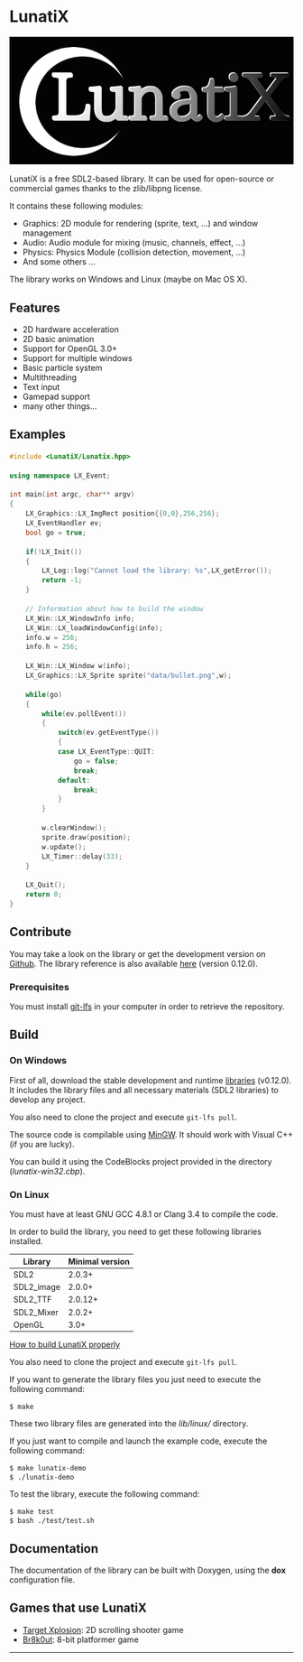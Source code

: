 # LunatiX #

![LunatiX Logo][]

LunatiX is a free SDL2-based library. It can be used for open-source or
commercial games thanks to the zlib/libpng license.

It contains these following modules:
- Graphics: 2D module for rendering (sprite, text, ...) and window management
- Audio: Audio module for mixing (music, channels, effect, ...)
- Physics: Physics Module (collision detection, movement, ...)
- And some others ...

The library works on Windows and Linux (maybe on Mac OS X).

## Features ##

- 2D hardware acceleration
- 2D basic animation
- Support for OpenGL 3.0+
- Support for multiple windows
- Basic particle system
- Multithreading
- Text input
- Gamepad support
- many other things...

## Examples ##

```cpp
#include <LunatiX/Lunatix.hpp>

using namespace LX_Event;

int main(int argc, char** argv)
{
    LX_Graphics::LX_ImgRect position{{0,0},256,256};
    LX_EventHandler ev;
    bool go = true;

	if(!LX_Init())
	{
		LX_Log::log("Cannot load the library: %s",LX_getError());
		return -1;
	}

    // Information about how to build the window
    LX_Win::LX_WindowInfo info;
    LX_Win::LX_loadWindowConfig(info);
    info.w = 256;
    info.h = 256;

    LX_Win::LX_Window w(info);
    LX_Graphics::LX_Sprite sprite("data/bullet.png",w);

    while(go)
    {
        while(ev.pollEvent())
        {
            switch(ev.getEventType())
            {
            case LX_EventType::QUIT:
                go = false;
                break;
            default:
                break;
            }
        }

        w.clearWindow();
        sprite.draw(position);
        w.update();
        LX_Timer::delay(33);
    }

    LX_Quit();
    return 0;
}
```

## Contribute ##

You may take a look on the library or get the development version on [Github][].
The library reference is also available [here][] (version 0.12.0).

### Prerequisites ###

You must install [git-lfs][] in your computer in order to retrieve the repository.

## Build ##

### On Windows ###

First of all, download the stable development and runtime [libraries][] (v0.12.0).
It includes the library files and all necessary materials (SDL2 libraries)
to develop any project.

You also need to clone the project and execute `git-lfs pull`.

The source code is compilable using [MinGW][].
It should work with Visual C++ (if you are lucky).

You can build it using the CodeBlocks project provided in the directory (*lunatix-win32.cbp*).

### On Linux ###

You must have at least GNU GCC 4.8.1 or Clang 3.4 to compile the code.

In order to build the library, you need to get these following libraries
installed.

|   Library  | Minimal version |
|     ---    |       ---       |
|    SDL2    |      2.0.3+     |
| SDL2_image |      2.0.0+     |
|  SDL2_TTF  |      2.0.12+    |
| SDL2_Mixer |      2.0.2+     |
|   OpenGL   |       3.0+      |

[How to build LunatiX properly][howto]

You also need to clone the project and execute `git-lfs pull`.

If you want to generate the library files you just need to execute
the following command:

    $ make

These two library files are generated into the *lib/linux/* directory.

If you just want to compile and launch the example code,
execute the following command:

    $ make lunatix-demo
    $ ./lunatix-demo

To test the library, execute the following command:

    $ make test
    $ bash ./test/test.sh

## Documentation ##

The documentation of the library can be built with Doxygen,
using the **dox** configuration file.

## Games that use LunatiX ##

- [Target Xplosion][tx]: 2D scrolling shooter game
- [Br8k0ut][br]: 8-bit platformer game

---

[LunatiX Logo]: https://raw.githubusercontent.com/Gumichan01/lunatix/master/data/lunatix-logo.png
[Github]: https://github.com/Gumichan01/lunatix
[here]: https://github.com/Gumichan01/lunatix/tree/gh-pages/reference
[git-lfs]: https://github.com/git-lfs/git-lfs/wiki/Installation
[libraries]: https://github.com/Gumichan01/lunatix-engine/releases/tag/LX-v0.12.0
[MinGW]: http://www.mingw.org/
[howto]: https://gist.github.com/Gumichan01/0731cb32832df3ff293b90601b34e0dc
[tx]: https://github.com/Gumichan01/target-xplosion/
[br]: https://github.com/Gumichan01/br8k0ut/
